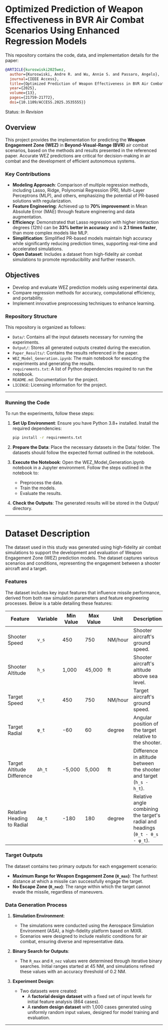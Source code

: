 # Optimized Prediction of Weapon Effectiveness in BVR Air Combat Scenarios Using Enhanced Regression Models

This repository contains the code, data, and implementation details for the paper:

```bibtex
@ARTICLE{kuroswiski2025wez,
  author={Kuroswiski, Andre R. and Wu, Annie S. and Passaro, Angelo},
  journal={IEEE Access}, 
  title={Optimized Prediction of Weapon Effectiveness in BVR Air Combat Scenarios Using Enhanced Regression Models}, 
  year={2025},
  volume={13},  
  pages={21759-21772},
  doi={10.1109/ACCESS.2025.3535555}}

```
Status: *In Revision*

## Overview
This project provides the implementation for predicting the **Weapon Engagement Zone (WEZ)** in **Beyond-Visual-Range (BVR)** air combat scenarios, based on the methods and results presented in the referenced paper. Accurate WEZ predictions are critical for decision-making in air combat and the development of efficient autonomous systems.

### Key Contributions
- **Modeling Approach**: Comparison of multiple regression methods, including Lasso, Ridge, Polynomial Regression (PR), Multi-Layer Perceptrons (MLP), and others, emphasizing the potential of PR-based solutions with regularization.
- **Feature Engineering**: Achieved up to **70% improvement** in Mean Absolute Error (MAE) through feature engineering and data augmentation.
- **Efficiency**:  Demonstrated that Lasso regression with higher interaction degrees (12th) can be **33% better in accuracy** and is **2.1 times faster**, than more complex models like MLP.
- **Simplification**: Simplified PR-based models maintain high accuracy while significantly reducing prediction times, supporting real-time and accelerated simulations.
- **Open Dataset**: Includes a dataset from high-fidelity air combat simulations to promote reproducibility and further research.

## Objectives
- Develop and evaluate WEZ prediction models using experimental data.
- Compare regression methods for accuracy, computational efficiency, and portability.
- Implement innovative preprocessing techniques to enhance learning.


### Repository Structure

This repository is organized as follows:

- `Data/`: Contains all the input datasets necessary for running the experiments. 
- `Output/`: Stores all generated outputs created during the execution.
- `Paper_Results/`: Contains the results referenced in the paper.
- `WEZ_Model_Generation.ipynb`: The main notebook for executing the experiments and generating the results.
- `requirements.txt`: A list of Python dependencies required to run the notebook.
- `README.md`: Documentation for the project.
- `LICENSE`: Licensing information for the project.

---

### Running the Code

To run the experiments, follow these steps:

1. **Set Up Environment**:
   Ensure you have Python 3.8+ installed. Install the required dependencies:
   ```bash
   pip install -r requirements.txt

2. **Prepare the Data**: Place the necessary datasets in the Data/ folder. The datasets should follow the expected format outlined in the notebook.

3. **Execute the Notebook**: Open the WEZ_Model_Generation.ipynb notebook in a Jupyter environment. Follow the steps outlined in the notebook to:
    - Preprocess the data.
    - Train the models.
    - Evaluate the results.

4. **Check the Outputs**: The generated results will be stored in the Output/ directory.

---

# Dataset Description

The dataset used in this study was generated using high-fidelity air combat simulations to support the development and evaluation of Weapon Engagement Zone (WEZ) prediction models. The dataset captures various scenarios and conditions, representing the engagement between a shooter aircraft and a target.

### Features
The dataset includes key input features that influence missile performance, derived from both raw simulation parameters and feature engineering processes. Below is a table detailing these features:

| **Feature**                     | **Variable**       | **Min Value** | **Max Value** | **Unit**        | **Description**                                                                                      |
|----------------------------------|--------------------|---------------|---------------|-----------------|------------------------------------------------------------------------------------------------------|
| Shooter Speed                   | `v_s`             | 450           | 750           | NM/hour         | Shooter aircraft's ground speed.                                                                    |
| Shooter Altitude                | `h_s`             | 1,000         | 45,000        | ft              | Shooter aircraft's altitude above sea level.                                                        |
| Target Speed                    | `v_t`             | 450           | 750           | NM/hour         | Target aircraft's ground speed.                                                                     |
| Target Radial                   | `φ_t`             | -60           | 60            | degree          | Angular position of the target relative to the shooter.                                             |
| Target Altitude Difference      | `Δh_t`            | -5,000        | 5,000         | ft              | Difference in altitude between the shooter and target (`h_s - h_t`).                                |
| Relative Heading to Radial      | `Δφ_t`            | -180          | 180           | degree          | Relative angle combining the target's radial and headings (`θ_t - θ_s - φ_t`).                      |


### Target Outputs
The dataset contains two primary outputs for each engagement scenario:
- **Maximum Range for Weapon Engagement Zone (`R_max`)**: The furthest distance at which a missile can successfully engage the target.
- **No Escape Zone (`R_nez`)**: The range within which the target cannot evade the missile, regardless of maneuvers.

### Data Generation Process
1. **Simulation Environment**:
   - The simulations were conducted using the Aerospace Simulation Environment (ASA), a high-fidelity platform based on MIXR.
   - Scenarios were designed to include realistic conditions for air combat, ensuring diverse and representative data.

2. **Binary Search for Outputs**:
   - The `R_max` and `R_nez` values were determined through iterative binary searches. Initial ranges started at 45 NM, and simulations refined these values with an accuracy threshold of 0.2 NM.

3. **Experiment Design**:
   - Two datasets were created:
     - A **factorial design dataset** with a fixed set of input levels for initial feature analysis (864 cases).
     - A **random design dataset** with 1,000 cases generated using uniformly random input values, designed for model training and evaluation.

---
